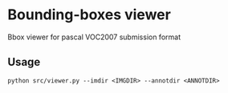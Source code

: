 # Bounding-boxes viewer

Bbox viewer for pascal VOC2007 submission format

## Usage
`python src/viewer.py --imdir <IMGDIR> --annotdir <ANNOTDIR>`
